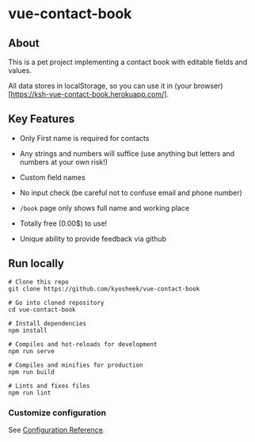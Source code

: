 # vue-contact-book

## About

This is a pet project implementing a contact book with editable fields and values.

All data stores in localStorage, so you can use it in (your browser)[https://ksh-vue-contact-book.herokuapp.com/].

## Key Features

- Only First name is required for contacts

- Any strings and numbers will suffice (use anything but letters and numbers at your own risk!)

- Custom field names

- No input check (be careful not to confuse email and phone number)

- `/book` page only shows full name and working place

- Totally free (0.00$) to use!

- Unique ability to provide feedback via github

## Run locally
```
# Clone this repo
git clone https://github.com/kyosheek/vue-contact-book

# Go into cloned repository
cd vue-contact-book

# Install dependencies
npm install

# Compiles and hot-reloads for development
npm run serve

# Compiles and minifies for production
npm run build

# Lints and fixes files
npm run lint
```

### Customize configuration
See [Configuration Reference](https://cli.vuejs.org/config/).
